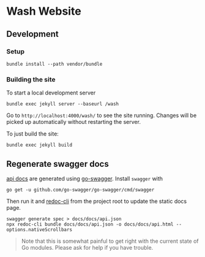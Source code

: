 # Wash Website

## Development

### Setup

```
bundle install --path vendor/bundle
```

### Building the site

To start a local development server
```
bundle exec jekyll server --baseurl /wash
```

Go to `http://localhost:4000/wash/` to see the site running. Changes will be picked up automatically without restarting the server.

To just build the site:
```
bundle exec jekyll build
```

## Regenerate swagger docs

[api docs](./content/api/api.json) are generated using [go-swagger](https://github.com/go-swagger/go-swagger). Install `swagger` with
```
go get -u github.com/go-swagger/go-swagger/cmd/swagger
```

Then run it and [redoc-cli](https://github.com/Rebilly/ReDoc/blob/master/cli/README.md) from the project root to update the static docs page.
```
swagger generate spec > docs/docs/api.json
npx redoc-cli bundle docs/docs/api.json -o docs/docs/api.html --options.nativeScrollbars
```

> Note that this is somewhat painful to get right with the current state of Go modules. Please ask for help if you have trouble.
